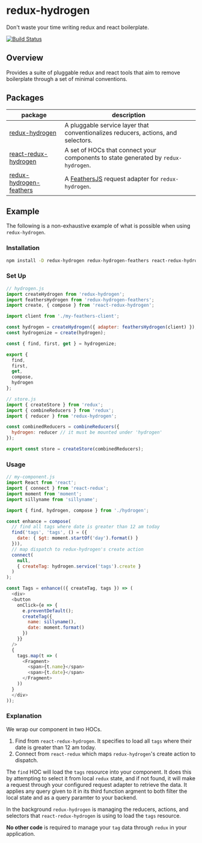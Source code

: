 # redux-hydrogen
Don't waste your time writing redux and react boilerplate.

[![Build Status](https://travis-ci.org/Lemonpeach/redux-hydrogen.svg?branch=master)](https://travis-ci.org/Lemonpeach/redux-hydrogen)

## Overview

Provides a suite of pluggable redux and react tools that aim to remove boilerplate through a set of minimal conventions.

## Packages

| package  | description  |
|---|---|
| [redux-hydrogen](packages/redux-hydrogen/README.md)  | A pluggable service layer that conventionalizes reducers, actions, and selectors. |
| [react-redux-hydrogen](packages/react-redux-hydrogen/README.md) | A set of HOCs that connect your components to state generated by `redux-hydrogen`. |
| [redux-hydrogen-feathers](packages/redux-hydrogen-feathers/README.md) | A [FeathersJS](https://feathersjs.com/) request adapter for `redux-hydrogen`.  |

## Example

The following is a non-exhaustive example of what is possible when using `redux-hydrogen`.

### Installation

```bash
npm install -D redux-hydrogen redux-hydrogen-feathers react-redux-hydrogen
```

### Set Up


```js
// hydrogen.js
import createHydrogen from 'redux-hydrogen';
import feathersHydrogen from 'redux-hydrogen-feathers';
import create, { compose } from 'react-redux-hydrogen';

import client from './my-feathers-client';

const hydrogen = createHydrogen({ adapter: feathersHydrogen(client) });
const hydrogenize = create(hydrogen);

const { find, first, get } = hydrogenize;

export {
  find,
  first,
  get,
  compose,
  hydrogen
};
```

```js
// store.js
import { createStore } from 'redux';
import { combineReducers } from 'redux';
import { reducer } from 'redux-hydrogen';

const combinedReducers = combineReducers({
  hydrogen: reducer // it must be mounted under 'hydrogen'
});

export const store = createStore(combinedReducers);
```

### Usage

```js
// my-component.js
import React from 'react';
import { connect } from 'react-redux';
import moment from 'moment';
import sillyname from 'sillyname';

import { find, hydrogen, compose } from './hydrogen';

const enhance = compose(
  // find all tags where date is greater than 12 am today
  find('tags', 'tags', () = ({
    date: { $gt: moment.startOf('day').format() }
  })),
  // map dispatch to redux-hydrogen's create action
  connect(
    null,
    { createTag: hydrogen.service('tags').create }
  )
);

const Tags = enhance(({ createTag, tags }) => (
  <div>
  <button
    onClick={e => {
      e.preventDefault();
      createTag({
        name: sillyname(),
        date: moment.format()
      })
    }}
  />
  {
    tags.map(t => (
      <Fragment>
        <span>{t.name}</span>
        <span>{t.date}</span>
      </Fragment>
    ))
  }
  </div>
));
```

### Explanation

We wrap our component in two HOCs.

1. Find from `react-redux-hydrogen`. It specifies to load all `tags` where their date is greater than 12 am today.
2. Connect from `react-redux` which maps `redux-hydrogen`'s create action to dispatch.

The `find` HOC will load the `tags` resource into your component. It does this by attempting to select it from local `redux` state, and if not found, it will make a request through your configured request adapter to retrieve the data. It applies any query given to it in its third function argment to both filter the local state and as a query paramter to your backend.

In the background `redux-hydrogen` is managing the reducers, actions, and selectors that `react-redux-hydrogen` is using to load the `tags` resource.

**No other code** is required to manage your `tag` data through `redux` in your application.
